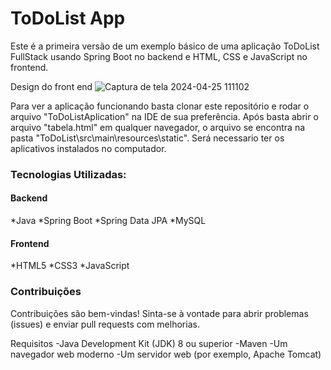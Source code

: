 <h1>ToDoList App</h1>

Este é a primeira versão de um exemplo básico de uma aplicação ToDoList FullStack usando Spring Boot no backend e HTML, CSS e JavaScript no frontend.

Design do front end
![Captura de tela 2024-04-25 111102](https://github.com/RafaelSteffens/FullStack_ToDoList_Java/assets/111149153/98cd61a5-4973-4f58-a77f-64227f714225)


Para ver a aplicação funcionando basta clonar este repositório e rodar o arquivo "ToDoListAplication" na IDE de sua preferência. Após basta abrir o arquivo "tabela.html" em qualquer navegador, o arquivo se encontra na pasta "ToDoList\src\main\resources\static". Será necessario ter os aplicativos instalados no computador.

<h3>Tecnologias Utilizadas:</h3>

<h4>Backend</h4>
 *Java
 *Spring Boot
 *Spring Data JPA
 *MySQL

<h4>Frontend</h4>
 *HTML5
 *CSS3
 *JavaScript

<h3>Contribuições</h3> 
Contribuições são bem-vindas! Sinta-se à vontade para abrir problemas (issues) e enviar pull requests com melhorias.



Requisitos
 -Java Development Kit (JDK) 8 ou superior
 -Maven
 -Um navegador web moderno
 -Um servidor web (por exemplo, Apache Tomcat)
